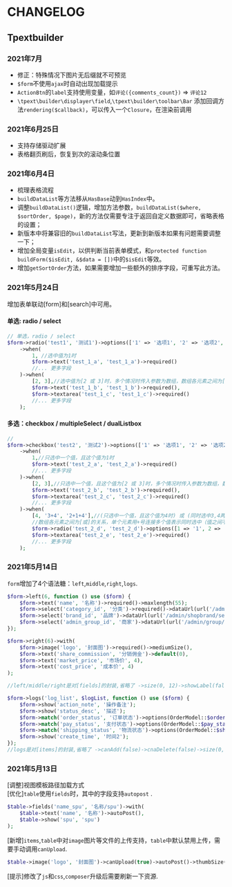 # CHANGELOG

## Tpextbuilder

### 2021年7月

- 修正：特殊情况下图片无后缀就不可预览
- `$form`不使用`ajax`时自动出现加载提示
- `ActionBtn`的`label`支持使用变量，如`评论({comments_count})` => `评论12`
- `\tpext\builder\displayer\field`,`\tpext\builder\toolbar\Bar` 添加回调方法`rendering($callback)`，可以传入一个`Closure`，在渲染前调用

### 2021年6月25日

- 支持存储驱动扩展
- 表格翻页刷后，恢复到次的滚动条位置

### 2021年6月4日

- 梳理表格流程
- `buildDataList`等方法移从`HasBase`动到`HasIndex`中。
- 调整`buildDataList()`逻辑，增加方法参数，`buildDataList($where, $sortOrder, $page)`，新的方法仅需要专注于返回自定义数据即可，省略表格的设置；
- 新版本中将兼容旧的`buildDataList`写法，更新到新版本如果有问题需要调整一下；
- 增加全局变量`isEdit`，以供判断当前表单模式，和`protected function buildForm($isEdit, &$data = [])`中的`$isEdit`等效。
- 增加`getSortOrder`方法，如果需要增加一些额外的排序字段，可重写此方法。

### 2021年5月24日

增加表单联动[form]和[search]中可用。

#### 单选: radio / select

```php
// 单选，radio / select 
$form->radio('test1', '测试1')->options(['1' => '选项1', '2' => '选项2', '3' => '选项3'])->default(1)
    ->when(
        1, //选中值为1时
        $form->text('test_1_a', 'test_1_a')->required()
        //... 更多字段
    )->when(
        [2, 3],//选中值为[2 或 3]时，多个情况时传入参数为数组，数组各元素之间为[或]的关系
        $form->text('test_1_b', 'test_1_b')->required(),
        $form->textarea('test_1_c', 'test_1_c')->required()
        //... 更多字段
    );
```

#### 多选：checkbox / multipleSelect / dualListbox

```php
// 
$form->checkbox('test2', '测试2')->options(['1' => '选项1', '2' => '选项2', '3' => '选项3', '4' => '选项4'])->default(1)
    ->when(
        1,//只选中一个值，且这个值为1时
        $form->text('test_2_a', 'test_2_a')->required()
        //... 更多字段
    )->when(
        [2, 3],//只选中一个值，且这个值为[2 或 3]时，多个情况时传入参数为数组，数组各元素之间为[或]的关系
        $form->text('test_2_b', 'test_2_b')->required(),
        $form->textarea('test_2_c', 'test_2_c')->required()
        //... 更多字段
    )->when(
        [4, '3+4', '2+1+4'],//(只选中一个值，且这个值为4时) 或 (同时选中3,4两个值) 或 (同时选中1,2,4三个值)。
        //数组各元素之间为[或]的关系，单个元素用+号连接多个值表示同时选中（值之间不分先后顺序[2+1+4]和[1+2+4]和[4+1+2]等情况等效）
        $form->radio('test_2_d', 'test_2_d')->options([1 => '1', 2 => '2']),
        $form->textarea('test_2_e', 'test_2_e')->required()
        //... 更多字段
    );
```

### 2021年5月14日

`form`增加了4个语法糖：`left`,`middle`,`right`,`logs`.  

```php
$form->left(6, function () use ($form) {
    $form->text('name', '名称')->required()->maxlength(55);
    $form->select('category_id', '分类')->required()->dataUrl(url('/admin/shopcategory/selectPage'));
    $form->select('brand_id', '品牌')->dataUrl(url('/admin/shopbrand/selectPage'));
    $form->select('admin_group_id', '商家')->dataUrl(url('/admin/group/selectPage'));
});

$form->right(6)->with(
    $form->image('logo', '封面图')->required()->mediumSize(),
    $form->text('share_commission', '分销佣金')->default(0),
    $form->text('market_price', '市场价', 4),
    $form->text('cost_price', '成本价', 4)
);

//left/middle/right是对[fields]的封装,省略了 ->size(0, 12)->showLabel(false)等细节。

$form->logs('log_list', $logList, function () use ($form) {
    $form->show('action_note', '操作备注');
    $form->show('status_desc', '描述');
    $form->match('order_status', '订单状态')->options(OrderModel::$order_status_types);
    $form->match('pay_status', '支付状态')->options(OrderModel::$pay_status_types);
    $form->match('shipping_status', '物流状态')->options(OrderModel::$shipping_status_types);
    $form->show('create_time', '时间2');
});
//logs是对[items]的封装,省略了 ->canAdd(false)->cnaDelete(false)->size(0, 12)->showLabel(false)等细节。

```

### 2021年5月13日

[调整]视图模板路径加载方式  
[优化]`table`使用`fields`时，其中的字段支持`autopost`  .

```php
$table->fields('name_spu', '名称/spu')->with(
    $table->text('name', '名称')->autoPost(),
    $table->show('spu', 'spu')
);
```

[新增]`items`,`table`中对`image`图片等文件的上传支持，`table`中默认禁用上传，需要手动调用`canUpload`.  

```php
$table->image('logo', '封面图')->canUpload(true)->autoPost()->thumbSize(60, 60);
```

[提示]修改了`js`和`css`,`composer`升级后需要刷新一下资源.  
